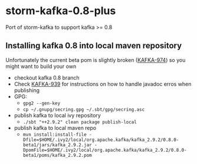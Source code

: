 storm-kafka-0.8-plus
====================

Port of storm-kafka to support kafka >= 0.8

## Installing kafka 0.8 into local maven repository

Unfortunately the current beta pom is slightly broken ([KAFKA-974](https://issues.apache.org/jira/browse/KAFKA-974)) so you might want to build your own

- checkout kafka 0.8 branch
- Check [KAFKA-939](https://issues.apache.org/jira/browse/KAFKA-939) for instructions on how to handle javadoc erros when publishing
- GPG:
    - ```gpg2 --gen-key```
    - ```cp ~/.gnupg/secring.gpg ~/.sbt/gpg/secring.asc```
- publish kafka to local ivy repository
    - ```./sbt "++2.9.2" clean package publish-local```
- publish kafka to local maven repo
    - ```mvn install:install-file -Dfile=$HOME/.ivy2/local/org.apache.kafka/kafka_2.9.2/0.8.0-beta1/jars/kafka_2.9.2.jar -DpomFile=$HOME/.ivy2/local/org.apache.kafka/kafka_2.9.2/0.8.0-beta1/poms/kafka_2.9.2.pom```

